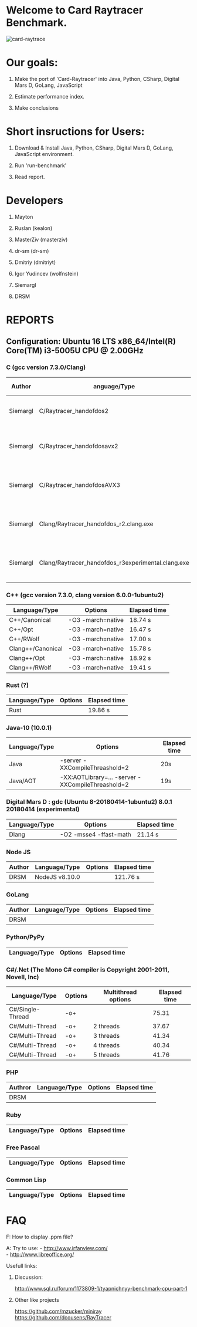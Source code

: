 # Welcome to Card Raytracer Benchmark.

![card-raytrace](https://cloud.githubusercontent.com/assets/4938337/20038818/9a4ec53c-a442-11e6-9f69-a2a8effb9464.png)

# Our goals:

 1. Make the port of 'Card-Raytracer' into Java, Python, CSharp, Digital Mars D, GoLang, JavaScript

 2. Estimate performance index.

 3. Make conclusions



# Short insructions for Users:

 1. Download & Install Java, Python, CSharp, Digital Mars D, GoLang, JavaScript environment.

 2. Run 'run-benchmark'

 3. Read report.

# Developers

 1. Mayton

 2. Ruslan (kealon)

 3. MasterZiv (masterziv)

 4. dr-sm (dr-sm)

 5. Dmitriy (dmitriyt)

 6. Igor Yudincev (wolfnstein)
 
 7. Siemargl
 
 8. DRSM
 
 

# REPORTS

## Configuration: Ubuntu 16 LTS x86_64/Intel(R) Core(TM) i3-5005U CPU @ 2.00GHz

### C (gcc version 7.3.0/Clang)
| Author | anguage/Type | Options | Elapsed time
------|-------|---------|--------------
| Siemargl | C/Raytracer_handofdos2 | -O3 -march=native -m64 -msse4.2 -ffast-math |15,028s
| Siemargl | C/Raytracer_handofdosavx2 | -O3 -march=native -m64 -msse4.2 -ffast-math -DAVX_VERSION | 14,983s
| Siemargl | C/Raytracer_handofdosAVX3 | -O3 -march=native -m64 -msse4.2 -ffast-math -DAVX_VERSION | 58,454s
| Siemargl | Clang/Raytracer_handofdos_r2.clang.exe | -lm -O3 -march=native -m64 -msse4.2 -ffast-math -DAVX_VERSION | 16,868s
| Siemargl | Clang/Raytracer_handofdos_r3experimental.clang.exe |-lm -O3 -march=native -m64 -msse4.2 -ffast-math -DAVX_VERSION | 17,461s



### C++ (gcc version 7.3.0, clang version 6.0.0-1ubuntu2)

Language/Type | Options | Elapsed time
--------------|---------|-------------
C++/Canonical | -O3 -march=native | 18.74 s
C++/Opt |       -O3 -march=native | 16.47 s
C++/RWolf |     -O3 -march=native | 17.00 s
Clang++/Canonical | -O3 -march=native | 15.78 s
Clang++/Opt |       -O3 -march=native | 18.92 s
Clang++/RWolf |     -O3 -march=native | 19.41 s

### Rust (?)
Language/Type | Options | Elapsed time
--------------|---------|-------------
Rust | | 19.86 s

### Java-10 (10.0.1)

Language/Type | Options | Elapsed time
--------------|---------|-------------
Java | -server -XXCompileThreashold=2  | 20s
Java/AOT | -XX:AOTLibrary=... -server -XXCompileThreashold=2 | 19s

### Digital Mars D : gdc (Ubuntu 8-20180414-1ubuntu2) 8.0.1 20180414 (experimental)

Language/Type | Options | Elapsed time
--------------|---------|-------------
Dlang | -O2 -msse4 -ffast-math | 21.14 s

### Node JS

Author | Language/Type | Options | Elapsed time
-|--------------|---------|-------------
DRSM | NodeJS v8.10.0 |  | 121.76 s

### GoLang
Author | Language/Type | Options | Elapsed time
-|--------------|---------|-------------
DRSM |  |  | 



### Python/PyPy

Language/Type | Options | Elapsed time
--------------|---------|-------------

### C#/.Net (The Mono C# compiler is Copyright 2001-2011, Novell, Inc)

Language/Type | Options | Multithread options | Elapsed time 
--------------|---------|---------------------|-------------
|C#/Single-Thread | -o+ |                     | 75.31
|C#/Multi-Thread  | -o+ | 2 threads           | 37.67
|C#/Multi-Thread  | -o+ | 3 threads           | 41.34
|C#/Multi-Thread  | -o+ | 4 threads           | 40.34
|C#/Multi-Thread  | -o+ | 5 threads           | 41.76


### PHP

Authror | Language/Type | Options | Elapsed time
-|--------------|---------|-------------
DRSM | | |

### Ruby

Language/Type | Options | Elapsed time
--------------|---------|-------------

### Free Pascal

Language/Type | Options | Elapsed time
--------------|---------|-------------

### Common Lisp

Language/Type | Options | Elapsed time
--------------|---------|-------------

# FAQ

 F: How to display .ppm file?

 A: Try to use:
     - http://www.irfanview.com/  
     - http://www.libreoffice.org/
    



Usefull links:

 1. Discussion:

    http://www.sql.ru/forum/1173809-1/tyapnichnyy-benchmark-cpu-part-1

 2. Other like projects

    https://github.com/mzucker/miniray
    https://github.com/dcousens/RayTracer
